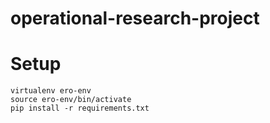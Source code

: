 # operational-research-project

# Setup

```
virtualenv ero-env
source ero-env/bin/activate
pip install -r requirements.txt
```
